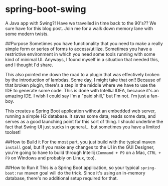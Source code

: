 # spring-boot-swing
A Java app with Swing?!  Have we travelled in time back to the 90's??  We sure have for this blog post.  Join me for a walk down memory lane with some modern twists.


##Purpose
Sometimes you have functionality that you need to make a really simple form or series of forms to access/utilize.  Sometimes you have a restrictive environment in which you need some tools running with some kind of minimal UI.  Anyways, I found myself in a situation that needed this, and I thought I'd share.

This also pointed me down the road to a plugin that was effectively broken by the introduction of lambdas.  Some day, I might take that on!!  Because of that broken plugin, there's a step in the middle where we have to use the IDE to generate some code.  This is done with IntelliJ IDEA, because it's an amazing IDE.  I wish I could say I'm a "paid shill," but I'm not.  I'm just a fan-boy.

This creates a Spring Boot application without an embedded web server, running a simple H2 database.  It saves some data, reads some data, and serves as a good launching point for this sort of thing.  I should underline the fact that Swing UI just sucks in general... but sometimes you have a limited toolset!


##How to Build it
For the most part, you just build with the typical maven `install` goal, but if you make any changes to the UI in the GUI Designer, you're going to have to build through Intellij (`Command + F9` on a Mac, `CTRL + F9` on Windows and probably on Linux, too).

##How to Run it
This is a Spring Boot application, so your typical `spring-boot:run` maven goal will do the trick.  Since it's using an in-memory database, there's no additional setup required for that.
